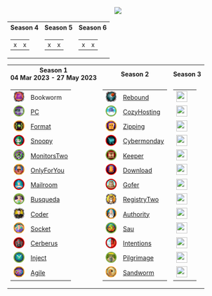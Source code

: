 <p align="center">
<img src="https://media2.giphy.com/media/v1.Y2lkPTc5MGI3NjExc3Rma2cwdTY0Y2FwcTVmZW9md2NpcjV5bG8zM3Iyc29tenl0ejd3dSZlcD12MV9pbnRlcm5hbF9naWZfYnlfaWQmY3Q9cw/V9OsQgyaVeJ9Rxf0jH/giphy.webp" class="centerAlign" style="width:30%">
</p>



<div align="center">

<table>
<tr>
  <th>Season 4 </th>
  <th>Season 5 </th>
  <th>Season 6 </th>
</tr>
<tr>
<td>
  
| | |
| ------------- | ------------- |
| x | x | 

</td>

<td>
  
| | |
| ------------- | ------------- |
| x | x | 

</td>

<td>
  
| | |
| ------------- | ------------- |
| x | x | 

</td>
</tr>
</table>



<table>
<tr>
  <th>Season 1 <br> 04 Mar 2023 - 27 May 2023</th>
  <th>Season 2</th>
  <th>Season 3</th>
</tr>
<tr>
<td>
  
| | |
| ------------- | ------------- |
| <img src="icons/s1/f0c89af6ee134e1b432d95e4528cf0cd.png" height="25px" width="25px">  | Bookworm | 
| <img src="icons/s1/6d08e5f1919c77c0497213377f635e08.png" height="25px" width="25px"> | [PC](https://github.com/purplestormctf/Writeups/blob/main/htb/machines/pc/pc_writeup.md) |
| <img src="icons/s1/acdbb2202a5db5ed5103524fb80cf9cd.png" height="25px" width="25px"> | [Format]() |
| <img src="icons/s1/dad63a6e9acecb328beab54e35644220.png" height="25px" width="25px"> | [Snoopy]() |
| <img src="icons/s1/b55987f8ef9a42df2ad4b4c096e3824d.png" height="25px" width="25px"> | [MonitorsTwo]() |
| <img src="icons/s1/5147467f5bb0d84eff614fd4ef2f7c23.png" height="25px" width="25px"> | [OnlyForYou]() |
| <img src="icons/s1/2d055b1ccac1cebea1cb624e77ab4ded.png" height="25px" width="25px"> | [Mailroom]() |
| <img src="icons/s1/a6942ab57b6a79f71240420442027334.png" height="25px" width="25px"> | [Busqueda]() |
| <img src="icons/s1/30fc6acef9d23aa9fd71277123c64f24.png" height="25px" width="25px"> | [Coder]() |
| <img src="icons/s1/9a73cabc03399aaac0640a0148e3a371.png" height="25px" width="25px"> | [Socket]() |
| <img src="icons/s1/0ec0d1f3e6e5f8602892e310c28079e6.png" height="25px" width="25px"> | [Cerberus]() |
| <img src="icons/s1/285ba8819710b6ae1f67bc0e5914ffd9.png" height="25px" width="25px"> | [Inject]() |
| <img src="icons/s1/8fa064016362fbfce91b5de54b7e7f7e.webp" height="25px" width="25px"> | [Agile]() |
</td>

<td>
  
| | |
| ------------- | ------------- |
| <img src="icons/s2/2ad5dcb2fb97e40f5e88a0d6fc569bdd.png" height="25px" width="25px"> | [Rebound]() |
| <img src="icons/s2/eaed7cd01e84ef5c6ec7d949d1d61110.png" height="25px" width="25px"> | [CozyHosting]() |
| <img src="icons/s2/03e875ef2a39c9a2bd7538b3cfcd9b8a.png" height="25px" width="25px"> | [Zipping]() |
| <img src="icons/s2/38a821c5dd3aa320904bb4b068601e9b.png" height="25px" width="25px"> | [Cybermonday]() |
| <img src="icons/s2/b56a5742b99e2568fa167765b1323370.png" height="25px" width="25px"> | [Keeper]() |
| <img src="icons/s2/524874d3b6fc2574ee2f6293f2bff5de.png" height="25px" width="25px"> | [Download]() |
| <img src="icons/s2/b17f988091019d5cb2d398db061eb732.png" height="25px" width="25px"> | [Gofer]() |
| <img src="icons/s2/a7f6d497c768ff770389b00e31150652.webp" height="25px" width="25px"> | [RegistryTwo]() |
| <img src="icons/s2/e6257bbacb2ddd56f5703bb61eadd8cb.png" height="25px" width="25px"> | [Authority]() |
| <img src="icons/s2/1ea2980b9dc2d11cf6a3f82f10ba8702.png" height="25px" width="25px"> | [Sau]() |
| <img src="icons/s2/f51a05c5eceb08937686766c1b7de0cc.png" height="25px" width="25px"> | [Intentions]() |
| <img src="icons/s2/33632db6c1f4323a58452d8fcfc7eee0.png" height="25px" width="25px"> | [Pilgrimage]() |
| <img src="icons/s2/93c53cc1fc0284e5d9d74a565a8b9bf0.png" height="25px" width="25px"> | [Sandworm]() |
  
</td>

<td>
  
| | |
| ------------- | ------------- |
| <img src="icons/s3/" height="25px" width="25px"> | []() |
| <img src="icons/s3/" height="25px" width="25px"> | []() |
| <img src="icons/s3/" height="25px" width="25px"> | []() |
| <img src="icons/s3/" height="25px" width="25px"> | []() |
| <img src="icons/s3/" height="25px" width="25px"> | []() |
| <img src="icons/s3/" height="25px" width="25px"> | []() |
| <img src="icons/s3/" height="25px" width="25px"> | []() |
| <img src="icons/s3/" height="25px" width="25px"> | []() |
| <img src="icons/s3/" height="25px" width="25px"> | []() |
| <img src="icons/s3/" height="25px" width="25px"> | []() |
| <img src="icons/s3/" height="25px" width="25px"> | []() |
| <img src="icons/s3/" height="25px" width="25px"> | []() |
| <img src="icons/s3/" height="25px" width="25px"> | []() |


</td>
</tr>
</table>

</div>

